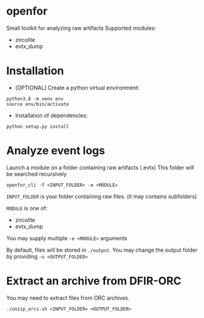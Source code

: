 # openfor

Small toolkit for analyzing raw artifacts
Supported modules:
- zircolite
- evtx_dump

# Installation

- [OPTIONAL] Create a python virtual environment:

```
python3.8 -m venv env
source env/bin/activate
```

- Installation of dependencies:

```
python setup.py install
```


# Analyze event logs

Launch a module on a folder containing raw artifacts (.evtx)
This folder will be searched recursively

```
openfor_cli -f <INPUT_FOLDER> -e <MODULE>
```

`INPUT_FOLDER` is your folder containing raw files. (it may 
contains subfolders)

`MODULE` is one of:
- zircolite
- evtx_dump

You may supply multiple  `-e <MODULE>` arguments

By default, files will be stored in `./output`.
You may change the output folder by providing `-o <OUTPUT_FOLDER>`

# Extract an archive from DFIR-ORC

You may need to extract files from ORC archives.

```
./unzip_orcs.sh <INPUT_FOLDER> <OUTPUT_FOLDER>
```